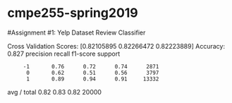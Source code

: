 # cmpe255-spring2019
#Assignment #1: Yelp Dataset Review Classifier

Cross Validation Scores:  [0.82105895 0.82266472 0.82223889] 
Accuracy: 0.827
             precision    recall  f1-score   support

         -1       0.76      0.72      0.74      2871
          0       0.62      0.51      0.56      3797
          1       0.89      0.94      0.91     13332

avg / total       0.82      0.83      0.82     20000

